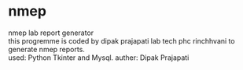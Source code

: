 # nmep
nmep lab report generator<br>
this progremme is coded by dipak prajapati lab tech phc rinchhvani to generate nmep reports.<br>
used: Python Tkinter and Mysql.
auther: Dipak Prajapati
